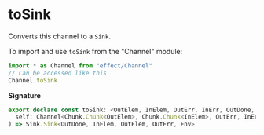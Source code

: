 # toSink

Converts this channel to a `Sink`.

To import and use `toSink` from the "Channel" module:

```ts
import * as Channel from "effect/Channel"
// Can be accessed like this
Channel.toSink
```

**Signature**

```ts
export declare const toSink: <OutElem, InElem, OutErr, InErr, OutDone, Env>(
  self: Channel<Chunk.Chunk<OutElem>, Chunk.Chunk<InElem>, OutErr, InErr, OutDone, unknown, Env>
) => Sink.Sink<OutDone, InElem, OutElem, OutErr, Env>
```
